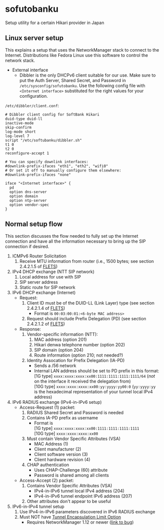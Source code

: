# sofutobanku
Setup utility for a certain Hikari provider in Japan

## Linux server setup

This explains a setup that uses the NetworkManager stack to connect to the
Internet. Distributions like Fedora Linux use this software to control the
network stack.

* External interface
  * Dibbler is the only DHCPv6 client suitable for our use. Make sure to put
    the Auth Server, Shared Secret, and Password in `/etc/sysconfig/sofutobanku`.
    Use the following config file with `<Internet interface>` substituted for
    the right values for your configuration.

`/etc/dibbler/client.conf`:
```
# Dibbler client config for SoftBank Hikari
duid-type duid-ll
inactive-mode
skip-confirm
log-mode short
log-level 7
script "/etc/softubanku/dibbler.sh"
t1 0
t2 0
reconfigure-accept 1

# You can specify downlink interfaces:
#downlink-prefix-ifaces "eth1", "eth2", "wifi0"
# Or set it off to manually configure them elsewhere:
#downlink-prefix-ifaces "none"

iface "<Internet interface>" {
  pd
  option dns-server
  option domain
  option ntp-server
  option vendor-spec
}
```
 
## Normal setup flow

This section discusses the flow needed to fully set up the Internet connection
and have all the information necessary to bring up the SIP connection if
desired.

1. ICMPv6 Router Solicitation
   1. Receive MTU information from router (i.e., 1500 bytes; see section
      2.4.2.1.5 of [FLETS])
1. IPv4 DHCP exchange (NTT SIP network)
   1. Local address for use with SIP
   1. SIP server address
   1. Static route for SIP network
1. IPv6 DHCP exchange (Internet)
   * Request:
      1. Client ID must be of the DUID-LL (Link Layer) type (see section
         2.4.2.1.4 of [FLETS])
         * Format is `00:03:00:01:<6-byte MAC address>`
      1. Request should include Prefix Delegation (PD) (see section 2.4.2.1.2
         of [FLETS])
   * Response:
      1. Vendor-specific information (NTT):
         1. MAC address (option 201)
         1. Hikari denwa telephone number (option 202)
         1. SIP domain (option 204)
         1. Route information (option 210; not needed?)
      1. Identity Assocation for Prefix Delegation (IA-PD)
         * Sends a /56 network
         * Internal LAN address should be set to PD prefix in this format:  
           [1G type] `xxxx:xxxx:xxxx:xx00:1111:1111:1111:1111/64` (*not* on the interface
           it received the delegation from)  
           [10G type] `xxxx:xxxx:xxxx:xx00:yy:yyyy:yy00:0` (`yy:yyyy:yy` is the hexadecimal representation of your tunnel local IPv4 address)
1. IPv6 RADIUS exchange (IPv4-in-IPv6 setup)
   * Access-Request (1) packet:
      1. RADIUS Shared Secret and Password is needed
      1. Contains IA-PD prefix as username
         * Format is  
         [1G type] `xxxx:xxxx:xxxx:xx00:1111:1111:1111:1111`  
         [10G type] `xxxx:xxxx:xxxx:xx00`
      1. Must contain Vendor Specific Attributes (VSA)
         * MAC Address (1)
         * Client manufacturer (2)
         * Client software version (3)
         * Client hardware revision (4)
      1. CHAP authentication
         * Uses CHAP-Challenge (60) attribute
         * Password is shared among all clients
   * Access-Accept (2) packet:
      1. Contains Vendor Specific Attributes (VSA)
         * IPv4-in-IPv6 tunnel local IPv4 address (204)
         * IPv4-in-IPv6 tunnel endpoint IPv6 address (207)
      1. Other attributes don't appear to be useful
1. IPv6-in-IPv4 tunnel setup
   1. Use IPv4-in-IPv6 parameters discovered in IPv6 RADIUS exchange
   1. Must NOT have [Tunnel Encapsulation Limit Option][tunnel-encap]
      * Requires NetworkManager 1.12 or newer ([link to bug][nm-bug])

[FLETS]: https://flets.com/pdf/ip-int-flets-3.pdf "IP Network Service Interface for FLETS"
[tunnel-encap]: https://tools.ietf.org/html/rfc2473#page-13 "Tunnel Encapsulation Limit Option"
[nm-bug]: https://bugzilla.gnome.org/show_bug.cgi?id=791846 "NetworkManager bug"
